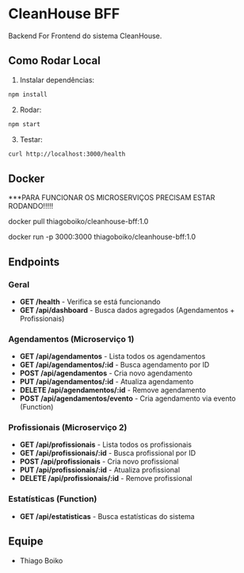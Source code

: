 # CleanHouse BFF

Backend For Frontend do sistema CleanHouse.

## Como Rodar Local

1. Instalar dependências:
```bash
npm install
```

2. Rodar:
```bash
npm start
```

3. Testar:
```bash
curl http://localhost:3000/health
```

## Docker

***PARA FUNCIONAR OS MICROSERVIÇOS PRECISAM ESTAR RODANDO!!!!!

docker pull thiagoboiko/cleanhouse-bff:1.0

docker run -p 3000:3000 thiagoboiko/cleanhouse-bff:1.0

## Endpoints

### Geral
- **GET /health** - Verifica se está funcionando
- **GET /api/dashboard** - Busca dados agregados (Agendamentos + Profissionais)

### Agendamentos (Microserviço 1)
- **GET /api/agendamentos** - Lista todos os agendamentos
- **GET /api/agendamentos/:id** - Busca agendamento por ID
- **POST /api/agendamentos** - Cria novo agendamento
- **PUT /api/agendamentos/:id** - Atualiza agendamento
- **DELETE /api/agendamentos/:id** - Remove agendamento
- **POST /api/agendamentos/evento** - Cria agendamento via evento (Function)

### Profissionais (Microserviço 2)
- **GET /api/profissionais** - Lista todos os profissionais
- **GET /api/profissionais/:id** - Busca profissional por ID
- **POST /api/profissionais** - Cria novo profissional
- **PUT /api/profissionais/:id** - Atualiza profissional
- **DELETE /api/profissionais/:id** - Remove profissional

### Estatísticas (Function)
- **GET /api/estatisticas** - Busca estatísticas do sistema

## Equipe

- Thiago Boiko

